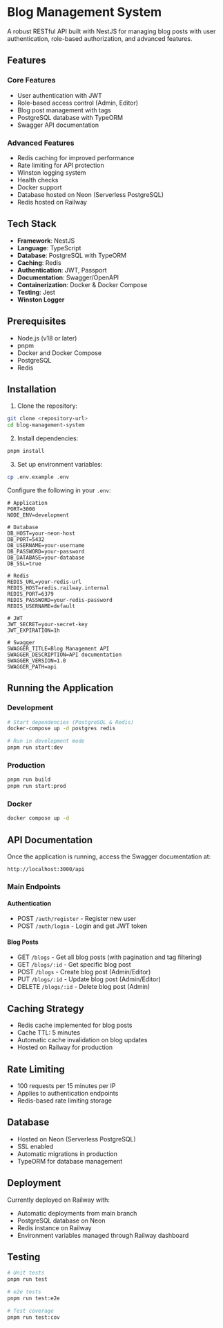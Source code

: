 # Blog Management System

A robust RESTful API built with NestJS for managing blog posts with user authentication, role-based authorization, and advanced features.

## Features

### Core Features
- User authentication with JWT
- Role-based access control (Admin, Editor)
- Blog post management with tags
- PostgreSQL database with TypeORM
- Swagger API documentation

### Advanced Features
- Redis caching for improved performance
- Rate limiting for API protection
- Winston logging system
- Health checks
- Docker support
- Database hosted on Neon (Serverless PostgreSQL)
- Redis hosted on Railway

## Tech Stack

- **Framework**: NestJS
- **Language**: TypeScript
- **Database**: PostgreSQL with TypeORM
- **Caching**: Redis
- **Authentication**: JWT, Passport
- **Documentation**: Swagger/OpenAPI
- **Containerization**: Docker & Docker Compose
- **Testing**: Jest
- **Winston Logger** 

## Prerequisites

- Node.js (v18 or later)
- pnpm
- Docker and Docker Compose
- PostgreSQL
- Redis

## Installation

1. Clone the repository:
```bash
git clone <repository-url>
cd blog-management-system
```

2. Install dependencies:
```bash
pnpm install
```

3. Set up environment variables:
```bash
cp .env.example .env
```

Configure the following in your `.env`:
```env
# Application
PORT=3000
NODE_ENV=development

# Database
DB_HOST=your-neon-host
DB_PORT=5432
DB_USERNAME=your-username
DB_PASSWORD=your-password
DB_DATABASE=your-database
DB_SSL=true

# Redis
REDIS_URL=your-redis-url
REDIS_HOST=redis.railway.internal
REDIS_PORT=6379
REDIS_PASSWORD=your-redis-password
REDIS_USERNAME=default

# JWT
JWT_SECRET=your-secret-key
JWT_EXPIRATION=1h

# Swagger
SWAGGER_TITLE=Blog Management API
SWAGGER_DESCRIPTION=API documentation
SWAGGER_VERSION=1.0
SWAGGER_PATH=api
```

## Running the Application

### Development
```bash
# Start dependencies (PostgreSQL & Redis)
docker-compose up -d postgres redis

# Run in development mode
pnpm run start:dev
```

### Production
```bash
pnpm run build
pnpm run start:prod
```

### Docker
```bash
docker compose up -d
```

## API Documentation

Once the application is running, access the Swagger documentation at:
```
http://localhost:3000/api
```

### Main Endpoints

#### Authentication
- POST `/auth/register` - Register new user
- POST `/auth/login` - Login and get JWT token

#### Blog Posts
- GET `/blogs` - Get all blog posts (with pagination and tag filtering)
- GET `/blogs/:id` - Get specific blog post
- POST `/blogs` - Create blog post (Admin/Editor)
- PUT `/blogs/:id` - Update blog post (Admin/Editor)
- DELETE `/blogs/:id` - Delete blog post (Admin)

## Caching Strategy
- Redis cache implemented for blog posts
- Cache TTL: 5 minutes
- Automatic cache invalidation on blog updates
- Hosted on Railway for production

## Rate Limiting
- 100 requests per 15 minutes per IP
- Applies to authentication endpoints
- Redis-based rate limiting storage

## Database
- Hosted on Neon (Serverless PostgreSQL)
- SSL enabled
- Automatic migrations in production
- TypeORM for database management

## Deployment
Currently deployed on Railway with:
- Automatic deployments from main branch
- PostgreSQL database on Neon
- Redis instance on Railway
- Environment variables managed through Railway dashboard

## Testing
```bash
# Unit tests
pnpm run test

# e2e tests
pnpm run test:e2e

# Test coverage
pnpm run test:cov
```


